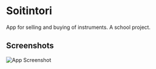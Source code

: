 # Soitintori
App for selling and buying of instruments. A school project.



## Screenshots
![App Screenshot]()
